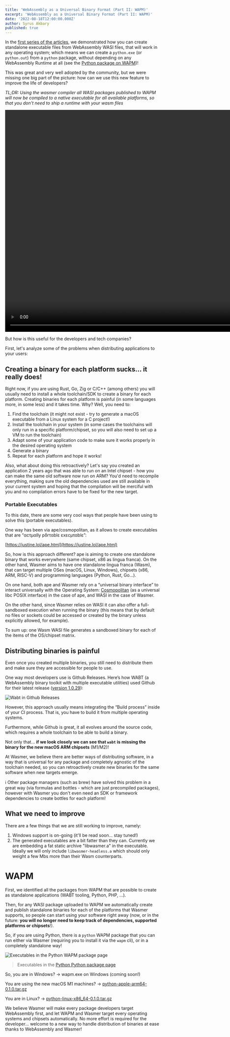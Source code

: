 ```yaml
---
title: 'WebAssembly as a Universal Binary Format (Part II: WAPM)'
excerpt: 'WebAssembly as a Universal Binary Format (Part II: WAPM)'
date: '2022-08-18T12:00:00.000Z'
author: Syrus Akbary
published: true
---
```


In the [first series of the articles](https://wasmer.io/posts/wasm-as-universal-binary-format-part-1-native-executables), we demonstrated how you can create standalone executable files from WebAssembly WASI files, that will work in any operating system; which means we can create a `python.exe` (or `python.out`) from a `python` package, without depending on any WebAssembly Runtime at all (see the [Python package on WAPM](https://wapm.io/python/python))!

This was great and very well adopted by the community, but we were missing one big part of the picture: how can we use this new feature to improve the life of developers?

*TL;DR: Using the wasmer compiler all WASI packages published to WAPM will now be compiled to a native executable for all available platforms, so that you don't need to ship a runtime with your wasm files*

<video width="960" height="720" controls preload="auto" autoplay loop muted>
  <source src="/images/blog/wapm-native-executables.mp4" type="video/mp4">
  <source src="/images/blog/wapm-native-executables.mov" type="video/quicktime">
</video>

But how is this useful for the developers and tech companies?

First, let's analyze some of the problems when distributing applications to your users:

## Creating a binary for each platform sucks… it really does!

Right now, if you are using Rust, Go, Zig or C/C++ (among others) you will usually need to install a whole toolchain/SDK to create a binary for each platform. Creating binaries for each platform is painful (in some languages more, in some less) and it takes time. Why? Well, you need to:

1. Find the toolchain (it might not exist - try to generate a macOS executable from a Linux system for a C project!)
2. Install the toolchain in your system (in some cases the toolchains will only run in a specific platform/chipset, so you will also need to set up a VM to run the toolchain)
3. Adapt some of your application code to make sure it works properly in the desired operating system
4. Generate a binary
5. Repeat for each platform and hope it works!

Also, what about doing this retroactively? Let's say you created an application 2 years ago that was able to run on an Intel chipset - how you can make the same old software now run on ARM? You'd need to recompile everything, making sure the old dependencies used are still available in your current system and hoping that the compilation will be merciful with you and no compilation errors have to be fixed for the new target.

### Portable Executables

To this date, there are some very cool ways that people have been using to solve this (portable executables).

One way has been via ape/cosmopolitan, as it allows to create executables that are “αcτµαlly pδrταblε εxεcµταblε”:

[https://justine.lol/ape.html](https://justine.lol/ape.html)

So, how is this approach different? ape is aiming to create one standalone binary that works everywhere (same chipset, x86 as lingua franca). On the other hand, Wasmer aims to have one standalone lingua franca (Wasm), that can target multiple OSes (macOS, Linux, Windows), chipsets (x86, ARM, RISC-V) and programming languages (Python, Rust, Go…).

On one hand, both ape and Wasmer rely on a “universal binary interface” to interact universally with the Operating System: [Cosmopolitan](https://github.com/jart/cosmopolitan) (as a universal libc POSIX interface) in the case of ape, and WASI in the case of Wasmer.

On the other hand, since Wasmer relies on WASI it can also offer a full-sandboxed execution when running the binary (this means that by default no files or sockets could be accessed or created by the binary unless explicitly allowed, for example).

To sum up: one Wasm WASI file generates a sandboxed binary for each of the items of the OS/chipset matrix.

## Distributing binaries is painful

Even once you created multiple binaries, you still need to distribute them and make sure they are accessible for people to use.

One way most developers use is Github Releases. Here’s how WABT (a WebAssembly binary toolkit with multiple executable utilities) used Github for their latest release ([version 1.0.29](https://github.com/WebAssembly/wabt/releases/tag/1.0.29)):

![Wabt in Github Releases](/images/blog/wapm-native-executables-github-releases.png)

However, this approach usually means integrating the “Build process” inside of your CI process. That is, you have to build it from multiple operating systems.

Furthermore, while Github is great, it all evolves around the source code, which requires a whole toolchain to be able to build a binary.

Not only that… **if we look closely we can see that `wabt` is missing the binary for the new macOS ARM chipsets** (M1/M2)!

At Wasmer, we believe there are better ways of distributing software, in a way that is universal for any package and completely agnostic of the toolchain needed, so you can retroactively create new binaries for the same software when new targets emerge.

<aside>
ℹ️ Other package managers (such as brew) have solved this problem in a great way (via formulas and bottles - which are just precompiled packages), however with Wasmer you don't even need an SDK or framework dependencies to create bottles for each platform!
</aside>

## What we need to improve

There are a few things that we are still working to improve, namely:
1. Windows support is on-going (it'll be read soon... stay tuned!)
2. The generated executables are a bit fatter than they can. Currently we are embedding a fat static archive "libwasmer.a" in the executable. Ideally we will only include `libwasmer-headless.a` which should only weight a few Mbs more than their Wasm counterparts.


# WAPM

First, we identified all the packages from WAPM that are possible to create as standalone applications (WABT tooling, Python, PHP, ...).

Then, for any WASI package uploaded to WAPM we automatically create and publish standalone binaries for each of the platforms that Wasmer supports, so people can start using your software right away (now, or in the future: **you will no longer need to keep track of dependencies, supported platforms or chipsets**!).

So, if you are using Python, there is a `python` WAPM package that you can run either via Wasmer (requiring you to install it via the `wapm` cli), or in a completely standalone way!

![Executables in the Python WAPM package page](/images/blog/wapm-native-executables.png)
> Executables in the [Python Python package page](https://wapm.io/python/python)


So, you are in Windows? → wapm.exe on Windows (coming soon!)

You are using the new macOS M1 machines? → [python-apple-arm64-0.1.0.tar.gz](https://registry-cdn.wapm.io/distribution/exe/python/python/python-apple-arm64-0.1.0.tar.gz)

You are in Linux? → [python-linux-x86_64-0.1.0.tar.gz](https://registry-cdn.wapm.io/distribution/exe/python/python/python-linux-x86_64-0.1.0.tar.gz)

We believe Wasmer will make every package developers target WebAssembly first, and let WAPM and Wasmer target every operating systems and chipsets automatically. No more effort is required for the developer… welcome to a new way to handle distribution of binaries at ease thanks to WebAssembly and Wasmer!
